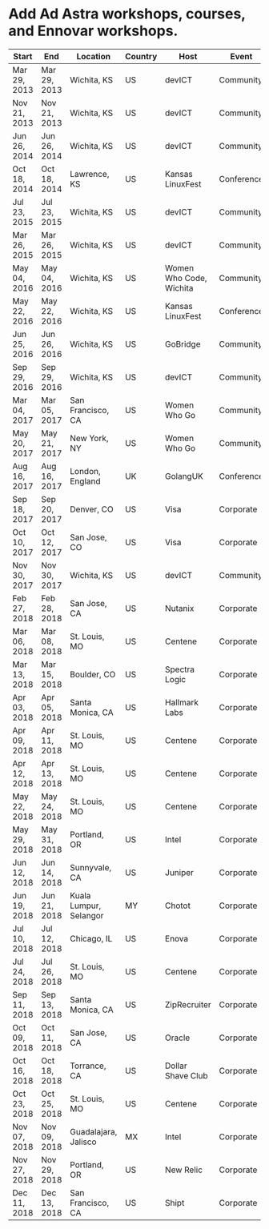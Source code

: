 # Add Ad Astra workshops, courses, and Ennovar workshops.
Start        | End          | Location               | Country | Host                    | Event      | Type                | Topic       | Attendees | URL
------------ | ------------ | ---------------------- | ------- | ----------------------- | ---------- | ------------------- | ----------- | --------- | -------------------------------------------
Mar 29, 2013 | Mar 29, 2013 | Wichita, KS            | US      | devICT                  | Community  | Talk                | RegEx       | 20        | https://www.youtube.com/watch?v=4LnyHF8dnIk
Nov 21, 2013 | Nov 21, 2013 | Wichita, KS            | US      | devICT                  | Community  | Talk                | Twig        | 20        | https://www.youtube.com/watch?v=deqGYV8P0Nc
Jun 26, 2014 | Jun 26, 2014 | Wichita, KS            | US      | devICT                  | Community  | Talk                | OOP         | 20        | https://www.youtube.com/watch?v=7QoEfPYULXM
Oct 18, 2014 | Oct 18, 2014 | Lawrence, KS           | US      | Kansas LinuxFest        | Conference | Talk                | Go          | 30        |
Jul 23, 2015 | Jul 23, 2015 | Wichita, KS            | US      | devICT                  | Community  | Talk                | Go          | 20        | https://www.youtube.com/watch?v=zVvjpLu6iIo
Mar 26, 2015 | Mar 26, 2015 | Wichita, KS            | US      | devICT                  | Community  | Talk                | Vim         | 30        | https://www.youtube.com/watch?v=SaGgc8xnO1U
May 04, 2016 | May 04, 2016 | Wichita, KS            | US      | Women Who Code, Wichita | Community  | Training            | Go          | 20        |
May 22, 2016 | May 22, 2016 | Wichita, KS            | US      | Kansas LinuxFest        | Conference | Talk                | exercism.io | 25        |
Jun 25, 2016 | Jun 26, 2016 | Wichita, KS            | US      | GoBridge                | Community  | Training            | Go Web      | 20        |
Sep 29, 2016 | Sep 29, 2016 | Wichita, KS            | US      | devICT                  | Community  | Talk                | Docker      | 15        | https://www.youtube.com/watch?v=xYNJ_IAj35Q
Mar 04, 2017 | Mar 05, 2017 | San Francisco, CA      | US      | Women Who Go            | Community  | Training            | Go Web      | 20        |
May 20, 2017 | May 21, 2017 | New York, NY           | US      | Women Who Go            | Community  | Training            | Go Web      | 15        |
Aug 16, 2017 | Aug 16, 2017 | London, England        | UK      | GolangUK                | Conference | Training            | Go Web      | 30        |
Sep 18, 2017 | Sep 20, 2017 | Denver, CO             | US      | Visa                    | Corporate  | Training            | Go Web      | 20        |
Oct 10, 2017 | Oct 12, 2017 | San Jose, CO           | US      | Visa                    | Corporate  | Training            | Go Web      | 20        |
Nov 30, 2017 | Nov 30, 2017 | Wichita, KS            | US      | devICT                  | Community  | Talk                | Allies      | 15        | https://www.youtube.com/watch?v=PWheG9CyUAY
Feb 27, 2018 | Feb 28, 2018 | San Jose, CA           | US      | Nutanix                 | Corporate  | Training            | Go          | 30        |
Mar 06, 2018 | Mar 08, 2018 | St. Louis, MO          | US      | Centene                 | Corporate  | Training            | Go          | 30        |
Mar 13, 2018 | Mar 15, 2018 | Boulder, CO            | US      | Spectra Logic           | Corporate  | Training            | Go          | 30        |
Apr 03, 2018 | Apr 05, 2018 | Santa Monica, CA       | US      | Hallmark Labs           | Corporate  | Training            | Go          | 25        |
Apr 09, 2018 | Apr 11, 2018 | St. Louis, MO          | US      | Centene                 | Corporate  | Training            | Go          | 25        |
Apr 12, 2018 | Apr 13, 2018 | St. Louis, MO          | US      | Centene                 | Corporate  | Training            | Go          | 25        |
May 22, 2018 | May 24, 2018 | St. Louis, MO          | US      | Centene                 | Corporate  | Training            | Go          | 25        |
May 29, 2018 | May 31, 2018 | Portland, OR           | US      | Intel                   | Corporate  | Training            | Go          | 25        |
Jun 12, 2018 | Jun 14, 2018 | Sunnyvale, CA          | US      | Juniper                 | Corporate  | Training            | Adv Go      | 30        |
Jun 19, 2018 | Jun 21, 2018 | Kuala Lumpur, Selangor | MY      | Chotot                  | Corporate  | Training            | Adv Go      | 20        |
Jul 10, 2018 | Jul 12, 2018 | Chicago, IL            | US      | Enova                   | Corporate  | Training            | Adv Go      | 30        |
Jul 24, 2018 | Jul 26, 2018 | St. Louis, MO          | US      | Centene                 | Corporate  | Training            | Go          | 25        |
Sep 11, 2018 | Sep 13, 2018 | Santa Monica, CA       | US      | ZipRecruiter            | Corporate  | Training            | Go          | 30        |
Oct 09, 2018 | Oct 11, 2018 | San Jose, CA           | US      | Oracle                  | Corporate  | Training            | Adv Go      | 30        |
Oct 16, 2018 | Oct 18, 2018 | Torrance, CA           | US      | Dollar Shave Club       | Corporate  | Training            | Go          | 20        |
Oct 23, 2018 | Oct 25, 2018 | St. Louis, MO          | US      | Centene                 | Corporate  | Training            | Go          | 25        |
Nov 07, 2018 | Nov 09, 2018 | Guadalajara, Jalisco   | MX      | Intel                   | Corporate  | Training            | Adv Go      | 30        |
Nov 27, 2018 | Nov 29, 2018 | Portland, OR           | US      | New Relic               | Corporate  | Training            | Go          | 30?       |
Dec 11, 2018 | Dec 13, 2018 | San Francisco, CA      | US      | Shipt                   | Corporate  | Training            | Adv Go      | 30?       |
